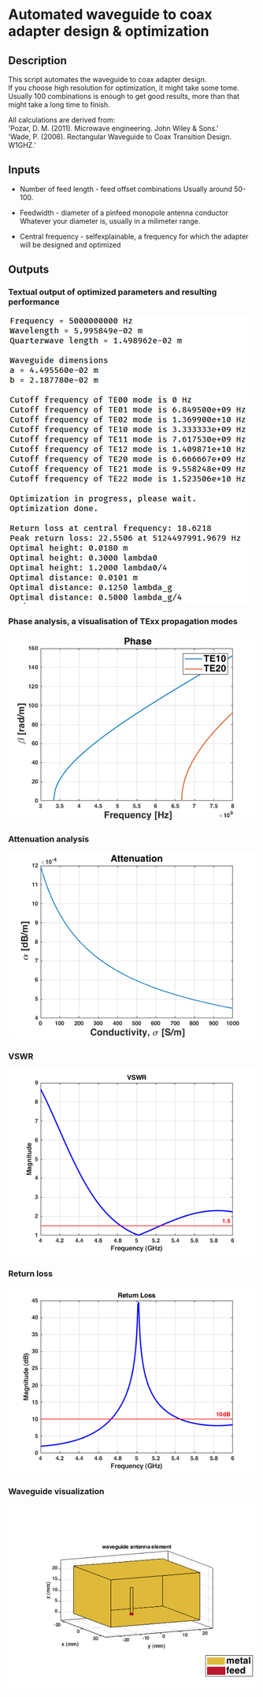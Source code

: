 # Automated waveguide to coax adapter design &amp; optimization

## Description
This script automates the waveguide to coax adapter design.  
If you choose high resolution for optimization, it might take some tome.  
Usually 100 combinations is enough to get good results, more than that might take a long time to finish.  
  
All calculations are derived from:  
'Pozar, D. M. (2011). Microwave engineering. John Wiley & Sons.'  
'Wade, P. (2006). Rectangular Waveguide to Coax Transition Design. W1GHZ.'  
  
## Inputs
* Number of feed length - feed offset combinations
  Usually around 50-100.

* Feedwidth - diameter of a pinfeed monopole antenna conductor
  Whatever your diameter is, usually in a milimeter range.

* Central frequency - selfexplainable, a frequency for which the adapter will be designed and optimized


## Outputs

### Textual output of optimized parameters and resulting performance  
![Output](https://raw.githubusercontent.com/dnemec/waveguide_to_coax/main/Images/Output.png?raw=true)
  
### Phase analysis, a visualisation of TExx propagation modes
![Phase](https://raw.githubusercontent.com/dnemec/waveguide_to_coax/main/Images/Phase.png?raw=true)
  
### Attenuation analysis
![Attenuation](https://raw.githubusercontent.com/dnemec/waveguide_to_coax/main/Images/Attenuation.png?raw=true)
  
### VSWR
![VSWR](https://raw.githubusercontent.com/dnemec/waveguide_to_coax/main/Images/VSWR.png?raw=true)
  
### Return loss
![RL](https://raw.githubusercontent.com/dnemec/waveguide_to_coax/main/Images/Returnloss.png?raw=true)
  
### Waveguide visualization
![WG](https://raw.githubusercontent.com/dnemec/waveguide_to_coax/main/Images/Waveguide.png?raw=true)
